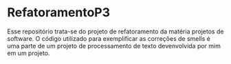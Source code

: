 # RefatoramentoP3
Esse repositório trata-se do projeto de refatoramento da matéria projetos de software. O código utilizado para exemplificar as correções de smells é uma parte de um projeto de processamento de texto devenvolvida por mim em um projeto.

